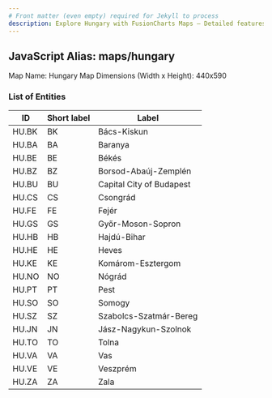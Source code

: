 ```yaml
---
# Front matter (even empty) required for Jekyll to process
description: Explore Hungary with FusionCharts Maps – Detailed features for seamless integration. Try now & enhance your data visualization today! 
---
```


## JavaScript Alias: maps/hungary

Map Name: Hungary Map
Dimensions (Width x Height): 440x590

### List of Entities

ID | Short label | Label
---|---|---|
HU.BK|BK|Bács-Kiskun
HU.BA|BA|Baranya
HU.BE|BE|Békés
HU.BZ|BZ|Borsod-Abaúj-Zemplén
HU.BU|BU|Capital City of Budapest
HU.CS|CS|Csongrád
HU.FE|FE|Fejér
HU.GS|GS|Győr-Moson-Sopron
HU.HB|HB|Hajdú-Bihar
HU.HE|HE|Heves
HU.KE|KE|Komárom-Esztergom
HU.NO|NO|Nógrád
HU.PT|PT|Pest
HU.SO|SO|Somogy
HU.SZ|SZ|Szabolcs-Szatmár-Bereg
HU.JN|JN|Jász-Nagykun-Szolnok
HU.TO|TO|Tolna
HU.VA|VA|Vas
HU.VE|VE|Veszprém
HU.ZA|ZA|Zala